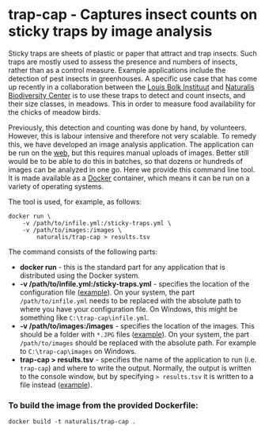 # trap-cap - Captures insect counts on sticky traps by image analysis

Sticky traps are sheets of plastic or paper that attract and trap insects. Such traps are
mostly used to assess the presence and numbers of insects, rather than as a control 
measure. Example applications include the detection of pest insects in greenhouses. A
specific use case that has come up recently in a collaboration between the
[Louis Bolk Instituut](http://www.louisbolk.org/) and 
[Naturalis Biodiversity Center](http://www.naturalis.nl) is to use these traps to detect 
and count insects, and their size classes, in meadows. This in order to measure food 
availability for the chicks of meadow birds.

Previously, this detection and counting was done by hand, by volunteers. However, this is
labour intensive and therefore not very scalable. To remedy this, we have developed an
image analysis application. The application can be run on the 
[web](http://sticky-traps.naturalis.nl), but this requires manual uploads of images. 
Better still would be to be able to do this in batches, so that dozens or hundreds of 
images can be analyzed in one go. Here we provide this command line tool. It is made 
available as a [Docker](https://www.docker.com/) container, which means it can be run on 
a variety of operating systems.

The tool is used, for example, as follows:

```{bash}
docker run \
	-v /path/to/infile.yml:/sticky-traps.yml \
	-v /path/to/images:/images \
		naturalis/trap-cap > results.tsv
```

The command consists of the following parts:

- **docker run** - this is the standard part for any application that is distributed using
  the Docker system.
- **-v /path/to/infile.yml:/sticky-traps.yml** - specifies the location of the configuration
  file ([example](example/infile.yml)). On your system, the part `/path/to/infile.yml`
  needs to be replaced with the absolute path to where you have your configuration file.
  On Windows, this might be something like `C:\trap-cap\infile.yml`.
- **-v /path/to/images:/images** - specifies the location of the images. This should be a 
  folder with `*.JPG` files ([example](example/images)). On your system, the part
  `/path/to/images` should be replaced with the absolute path. For example to
  `C:\trap-cap\images` on Windows.
- **trap-cap > results.tsv** - specifies the name of the application to run (i.e. 
  `trap-cap`) and where to write the output. Normally, the output is written to the 
  console window, but by specifying `> results.tsv` it is written to a file instead
  ([example](example/results.tsv)).

### To build the image from the provided Dockerfile:

```{bash}
docker build -t naturalis/trap-cap .
```
